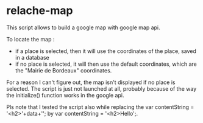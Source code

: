 # relache-map

This script allows to build a google map with google map api.

To locate the map :
- if a place is selected, then it will use the coordinates of the place, saved in a database
- if no place is selected, it will then use the default coordinates, which are the "Mairie de Bordeaux" coordinates.

For a reason I can't figure out, the map isn't displayed if no place is selected. The script is just not launched at all, probably because of the way the initialize() function works in the google api.

Pls note that I tested the script also while replacing the var contentString = '\<h2>'+data+'</h2>'; by var contentString = '\<h2>Hello</h2>';. 
